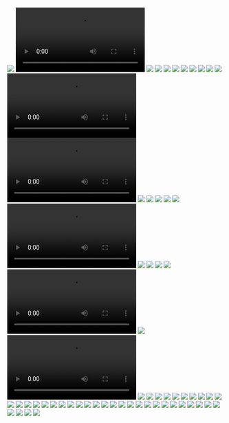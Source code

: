 ![](https://homepage-kwintendebacker.s3.eu-central-1.amazonaws.com/usa/New_York/20190922_084402.jpg)
![](https://homepage-kwintendebacker.s3.eu-central-1.amazonaws.com/usa/New_York/20190922_084409.mp4)
![](https://homepage-kwintendebacker.s3.eu-central-1.amazonaws.com/usa/New_York/20190922_085115.jpg)
![](https://homepage-kwintendebacker.s3.eu-central-1.amazonaws.com/usa/New_York/20190922_085121.jpg)
![](https://homepage-kwintendebacker.s3.eu-central-1.amazonaws.com/usa/New_York/20190922_090404.jpg)
![](https://homepage-kwintendebacker.s3.eu-central-1.amazonaws.com/usa/New_York/20190922_090448.jpg)
![](https://homepage-kwintendebacker.s3.eu-central-1.amazonaws.com/usa/New_York/20190922_090907.jpg)
![](https://homepage-kwintendebacker.s3.eu-central-1.amazonaws.com/usa/New_York/20190922_091114.jpg)
![](https://homepage-kwintendebacker.s3.eu-central-1.amazonaws.com/usa/New_York/20190922_091115.jpg)
![](https://homepage-kwintendebacker.s3.eu-central-1.amazonaws.com/usa/New_York/20190922_093026.jpg)
![](https://homepage-kwintendebacker.s3.eu-central-1.amazonaws.com/usa/New_York/20190922_094253.jpg)
![](https://homepage-kwintendebacker.s3.eu-central-1.amazonaws.com/usa/New_York/20190922_094444.mp4)
![](https://homepage-kwintendebacker.s3.eu-central-1.amazonaws.com/usa/New_York/20190922_094848.mp4)
![](https://homepage-kwintendebacker.s3.eu-central-1.amazonaws.com/usa/New_York/20190922_095051.jpg)
![](https://homepage-kwintendebacker.s3.eu-central-1.amazonaws.com/usa/New_York/20190922_095234.jpg)
![](https://homepage-kwintendebacker.s3.eu-central-1.amazonaws.com/usa/New_York/20190922_095256.jpg)
![](https://homepage-kwintendebacker.s3.eu-central-1.amazonaws.com/usa/New_York/20190922_100727.jpg)
![](https://homepage-kwintendebacker.s3.eu-central-1.amazonaws.com/usa/New_York/20190922_103258.jpg)
![](https://homepage-kwintendebacker.s3.eu-central-1.amazonaws.com/usa/New_York/20190922_103325.mp4)
![](https://homepage-kwintendebacker.s3.eu-central-1.amazonaws.com/usa/New_York/20190922_110848.jpg)
![](https://homepage-kwintendebacker.s3.eu-central-1.amazonaws.com/usa/New_York/20190922_124849.jpg)
![](https://homepage-kwintendebacker.s3.eu-central-1.amazonaws.com/usa/New_York/20190922_140155.jpg)
![](https://homepage-kwintendebacker.s3.eu-central-1.amazonaws.com/usa/New_York/20190922_152020.jpg)
![](https://homepage-kwintendebacker.s3.eu-central-1.amazonaws.com/usa/New_York/20190923_151922.mp4)
![](https://homepage-kwintendebacker.s3.eu-central-1.amazonaws.com/usa/New_York/20190923_154424.jpg)
![](https://homepage-kwintendebacker.s3.eu-central-1.amazonaws.com/usa/New_York/20190923_155006.mp4)
![](https://homepage-kwintendebacker.s3.eu-central-1.amazonaws.com/usa/New_York/20190923_165532.jpg)
![](https://homepage-kwintendebacker.s3.eu-central-1.amazonaws.com/usa/New_York/20190923_165800.jpg)
![](https://homepage-kwintendebacker.s3.eu-central-1.amazonaws.com/usa/New_York/20190923_171514.jpg)
![](https://homepage-kwintendebacker.s3.eu-central-1.amazonaws.com/usa/New_York/20190923_174817.jpg)
![](https://homepage-kwintendebacker.s3.eu-central-1.amazonaws.com/usa/New_York/20190923_175706.jpg)
![](https://homepage-kwintendebacker.s3.eu-central-1.amazonaws.com/usa/New_York/20190923_182648.jpg)
![](https://homepage-kwintendebacker.s3.eu-central-1.amazonaws.com/usa/New_York/20190923_221502.jpg)
![](https://homepage-kwintendebacker.s3.eu-central-1.amazonaws.com/usa/New_York/20190924_002753.jpg)
![](https://homepage-kwintendebacker.s3.eu-central-1.amazonaws.com/usa/New_York/20190924_002800.jpg)
![](https://homepage-kwintendebacker.s3.eu-central-1.amazonaws.com/usa/New_York/20190924_084259.jpg)
![](https://homepage-kwintendebacker.s3.eu-central-1.amazonaws.com/usa/New_York/20190924_124233.jpg)
![](https://homepage-kwintendebacker.s3.eu-central-1.amazonaws.com/usa/New_York/20190924_134837.jpg)
![](https://homepage-kwintendebacker.s3.eu-central-1.amazonaws.com/usa/New_York/20190924_135609.jpg)
![](https://homepage-kwintendebacker.s3.eu-central-1.amazonaws.com/usa/New_York/20190924_174526.jpg)
![](https://homepage-kwintendebacker.s3.eu-central-1.amazonaws.com/usa/New_York/20190924_175010.jpg)
![](https://homepage-kwintendebacker.s3.eu-central-1.amazonaws.com/usa/New_York/20190924_184637.jpg)
![](https://homepage-kwintendebacker.s3.eu-central-1.amazonaws.com/usa/New_York/20190924_184813.jpg)
![](https://homepage-kwintendebacker.s3.eu-central-1.amazonaws.com/usa/New_York/20190925_103932.jpg)
![](https://homepage-kwintendebacker.s3.eu-central-1.amazonaws.com/usa/New_York/20190925_111858.jpg)
![](https://homepage-kwintendebacker.s3.eu-central-1.amazonaws.com/usa/New_York/20190925_124835.jpg)
![](https://homepage-kwintendebacker.s3.eu-central-1.amazonaws.com/usa/New_York/20190925_144909.jpg)
![](https://homepage-kwintendebacker.s3.eu-central-1.amazonaws.com/usa/New_York/20190925_202450.jpg)
![](https://homepage-kwintendebacker.s3.eu-central-1.amazonaws.com/usa/New_York/20190926_131249.jpg)
![](https://homepage-kwintendebacker.s3.eu-central-1.amazonaws.com/usa/New_York/20190926_131253.jpg)
![](https://homepage-kwintendebacker.s3.eu-central-1.amazonaws.com/usa/New_York/20190926_131258.jpg)
![](https://homepage-kwintendebacker.s3.eu-central-1.amazonaws.com/usa/New_York/20190926_131337.jpg)
![](https://homepage-kwintendebacker.s3.eu-central-1.amazonaws.com/usa/New_York/20190926_132138.jpg)
![](https://homepage-kwintendebacker.s3.eu-central-1.amazonaws.com/usa/New_York/20190926_132516.jpg)
![](https://homepage-kwintendebacker.s3.eu-central-1.amazonaws.com/usa/New_York/20190926_132522.jpg)
![](https://homepage-kwintendebacker.s3.eu-central-1.amazonaws.com/usa/New_York/20190926_133951.jpg)
![](https://homepage-kwintendebacker.s3.eu-central-1.amazonaws.com/usa/New_York/20190926_141913.jpg)
![](https://homepage-kwintendebacker.s3.eu-central-1.amazonaws.com/usa/New_York/20190926_142057.jpg)
![](https://homepage-kwintendebacker.s3.eu-central-1.amazonaws.com/usa/New_York/20190926_142115.jpg)
![](https://homepage-kwintendebacker.s3.eu-central-1.amazonaws.com/usa/New_York/20190926_142137.jpg)
![](https://homepage-kwintendebacker.s3.eu-central-1.amazonaws.com/usa/New_York/20190926_142306.jpg)
![](https://homepage-kwintendebacker.s3.eu-central-1.amazonaws.com/usa/New_York/20190926_144025.jpg)
![](https://homepage-kwintendebacker.s3.eu-central-1.amazonaws.com/usa/New_York/20190926_160229.jpg)
![](https://homepage-kwintendebacker.s3.eu-central-1.amazonaws.com/usa/New_York/20190926_174205.jpg)
![](https://homepage-kwintendebacker.s3.eu-central-1.amazonaws.com/usa/New_York/20190927_084520.jpg)
